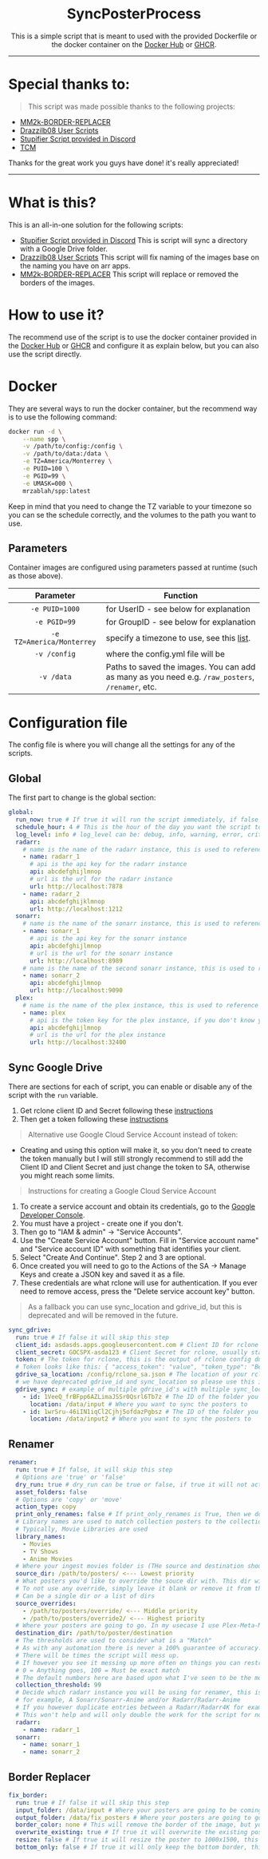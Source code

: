 <div align="center">

# SyncPosterProcess

This is a simple script that is meant to used with the provided Dockerfile or the docker container on the [Docker Hub](https://hub.docker.com/r/mrzablah/spp) or [GHCR](https://github.com/MrZablah/SyncPosterProcess/pkgs/container/spp).

</div>

---

# Special thanks to:

> This script was made possible thanks to the following projects:

- [MM2k-BORDER-REPLACER](https://github.com/listentofaze/mm2k-border-replacer/tree/main)
- [Drazzilb08 User Scripts](https://github.com/Drazzilb08/userScripts)
- [Stupifier Script provided in Discord](https://discord.com/channels/492590071455940612/1124032073557086258/1126226814629576858)
- [TCM](https://github.com/CollinHeist/TitleCardMaker)

Thanks for the great work you guys have done! it's really appreciated!

---

# What is this?

This is an all-in-one solution for the following scripts:
- [Stupifier Script provided in Discord](https://discord.com/channels/492590071455940612/1124032073557086258/1126226814629576858)
This is script will sync a directory with a Google Drive folder. 
- [Drazzilb08 User Scripts](https://github.com/Drazzilb08/userScripts)
This script will fix naming of the images base on the naming you have on arr apps.
- [MM2k-BORDER-REPLACER](https://github.com/listentofaze/mm2k-border-replacer/tree/main)
This script will replace or removed the borders of the images.

# How to use it?

The recommend use of the script is to use the docker container provided in the 
[Docker Hub](https://hub.docker.com/r/mrzablah/spp) or [GHCR](https://github.com/MrZablah/SyncPosterProcess/pkgs/container/spp)
and configure it as explain below, but you can also use the script directly.

# Docker
They are several ways to run the docker container, but the recommend way is to use the following command:
```bash
docker run -d \
    --name spp \
    -v /path/to/config:/config \
    -v /path/to/data:/data \
    -e TZ=America/Monterrey \
    -e PUID=100 \
    -e PGID=99 \
    -e UMASK=000 \
    mrzablah/spp:latest
```
Keep in mind that you need to change the TZ variable to your timezone so you can se the schedule correctly,
and the volumes to the path you want to use.

## Parameters

Container images are configured using parameters passed at runtime (such as those above).

|         Parameter         | Function                                                                                                       |
|:-------------------------:|----------------------------------------------------------------------------------------------------------------|
|      `-e PUID=1000`       | for UserID - see below for explanation                                                                         |
|       `-e PGID=99`        | for GroupID - see below for explanation                                                                        |
| `-e TZ=America/Monterrey` | specify a timezone to use, see this [list](https://en.wikipedia.org/wiki/List_of_tz_database_time_zones#List). |
|       `-v /config`        | where the config.yml file will be                                                                              |
|        `-v /data`         | Paths to saved the images. You can add as many as you need e.g. `/raw_posters`, `/renamer`, etc.               |

# Configuration file
The config file is where you will change all the settings for any of the scripts.

## Global
The first part to change is the global section:
```yaml
global:
  run_now: true # If true it will run the script immediately, if false it will wait until the schedule_hour
  schedule_hour: 4 # This is the hour of the day you want the script to run, it's based on a 24 hour clock and defaults to 4am
  log_level: info # log_level can be: debug, info, warning, error, critical
  radarr:
    # name is the name of the radarr instance, this is used to reference the instance in other scripts
    - name: radarr_1
      # api is the api key for the radarr instance
      api: abcdefghijlmnop
      # url is the url for the radarr instance
      url: http://localhost:7878
    - name: radarr_2
      api: abcdefghijklmnop
      url: http://localhost:1212
  sonarr:
    # name is the name of the sonarr instance, this is used to reference the instance in other scripts
    - name: sonarr_1
      # api is the api key for the sonarr instance
      api: abcdefghijlmnop
      # url is the url for the sonarr instance
      url: http://localhost:8989
    # name is the name of the second sonarr instance, this is used to reference the instance in other scripts, names must match
    - name: sonarr_2
      api: abcdefghijlmnop
      url: http://localhost:9090
  plex:
    # name is the name of the plex instance, this is used to reference the instance in other scripts
    - name: plex
      # api is the token key for the plex instance, if you don't know your token please see https://support.plex.tv/articles/204059436-finding-an-authentication-token-x-plex-token/
      api: abcdefghijlmnop
      # url is the url for the plex instance
      url: http://localhost:32400
```

## Sync Google Drive
There are sections for each of script,
you can enable or disable any of the script with the `run` variable.

1. Get rclone client ID and Secret following these [instructions](https://rclone.org/drive/#making-your-own-client-id)
2. Then get a token following these [instructions](https://rclone.org/remote_setup/)

> Alternative use Google Cloud Service Account instead of token:
- Creating and using this option will make it, so you don't need to create the token manually but I will still strongly
  recommend to still add the Client ID and Client Secret and just change the token to SA, otherwise you might reach some limits.

> Instructions for creating a Google Cloud Service Account
1. To create a service account and obtain its credentials, go to the [Google Developer Console](https://console.developers.google.com/).
2. You must have a project - create one if you don't.
3. Then go to "IAM & admin" -> "Service Accounts".
4. Use the "Create Service Account" button. Fill in "Service account name" and "Service account ID" with something that identifies your client.
5. Select "Create And Continue". Step 2 and 3 are optional.
6. Once created you will need to go to the Actions of the SA -> Manage Keys and create a JSON key and saved it as a file.
7. These credentials are what rclone will use for authentication. If you ever need to remove access, press the "Delete service account key" button.

> As a fallback you can use sync_location and gdrive_id, but this is deprecated and will be removed in the future.
```yaml
sync_gdrive:
  run: true # If false it will skip this step
  client_id: asdasds.apps.googleusercontent.com # Client ID for rclone usually ends with .apps.googleusercontent.com
  client_secret: GOCSPX-asda123 # Client Secret for rclone, usually starts with GOCSPX-
  token: # The token for rclone, this is the output of rclone config dump that needs to run manually
  # Token looks like this: { "access_token": "value", "token_type": "Bearer", "refresh_token": "value", "expiry": "value" }
  gdrive_sa_location: /config/rclone_sa.json # The location of your rclone service account file (JSON)
  # we have deprecated gdrive_id and sync_location so please use this instead
  gdrive_sync: # example of multiple gdrive_id's with multiple sync_locations as objects
    - id: 1VeeQ_frBFpp6AZLimaJSSr0Qsrl6Tb7z # The ID of the folder you want to sync from
      location: /data/input # Where you want to sync the posters to
    - id: 1wrSru-46iIN1iqCl2Cjhj5ofdazPgbsz # The ID of the folder you want to sync from
      location: /data/input2 # Where you want to sync the posters to
```

## Renamer
```yaml
renamer:
  run: true # If false, it will skip this step
  # Options are 'true' or 'false'
  dry_run: true # dry_run can be true or false, if true it will not actually rename anything
  asset_folders: false
  # Options are 'copy' or 'move'
  action_type: copy
  print_only_renames: false # If print_only_renames is True, then we don't want to print files that don't need to be renamed
  # Library names are used to match collection posters to the collections listed w/in Plex.
  # Typically, Movie Libraries are used
  library_names:
    - Movies
    - TV Shows
    - Anime Movies
  # Where your ingest movies folder is (THe source and destination should not be the same directory)
  source_dir: /path/to/posters/ <--- Lowest priority
  # What posters you'd like to override the souce dir with. This dir will take priority for assets over source_dir
  # To not use any override, simply leave it blank or remove it from the config
  # Can be a single dir or a list of dirs
  source_overrides:
    - /path/to/posters/override/ <--- Middle priority
    - /path/to/posters/override2/ <--- Highest priority
  # Where your posters are going to go. In my usecase I use Plex-Meta-Manager. This is the /config/assets dir for PMM for me.
  destination_dir: /path/to/poster/destination
  # The thresholds are used to consider what is a "Match"
  # As with any automation there is never a 100% guarantee of accuracy.
  # There will be times the script will mess up.
  # If however you see it messing up more often on things you can restrict the threshold.
  # 0 = Anything goes, 100 = Must be exact match
  # The default numbers here are based upon what I've seen to be the most effective, I've had one-offs where I had to manually fix things.
  collection_threshold: 99
  # Decide which radarr instance you will be using for renamer, this is useful if you have,
  # for example, A Sonarr/Sonarr-Anime and/or Radarr/Radarr-Anime
  # If you however duplicate entries between a Radarr/Radarr4K for example.
  # This won't help and will only double the work for the script for no gain.
  radarr:
    - name: radarr_1
  sonarr:
    - name: sonarr_1
    - name: sonarr_2
```

## Border Replacer
```yaml
fix_border:
  run: true # If false it will skip this step
  input_folder: /data/input # Where your posters are going to be coming from
  output_folder: /data/fix_posters # Where your posters are going to go
  border_color: none # This will remove the border of the image, but you can also add a color to change th border to any hex color, Ej: '#000000'
  overwrite_existing: true # If true it will overwrite the existing poster, if false it will skip the poster
  resize: false # If true it will resize the poster to 1000x1500, this requires border_color to be set to a 'none'
  bottom_only: false # If true it will only keep the bottom border, this requires border_color to be set to a color Ej: '#000000'
```


